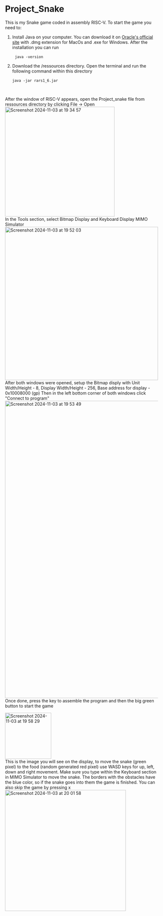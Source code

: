 # Project_Snake


This is my Snake game coded in assembly RISC-V. To start the game you need to:<br>
1)  Install Java on your computer. You can download it on [Oracle's official site](https://www.oracle.com/java/technologies/downloads/?er=221886) with .dmg extension for MacOs and .exe for Windows. After the installation you can run <pre> ```java -version``` </pre>
2)  Download the /ressources directory. Open the terminal and run the following command within this directory <pre> ```java -jar rars1_6.jar``` </pre><br>

After the window of RISC-V appears, open the Project_snake file from ressources directory by clicking File -> Open
<img width="361" alt="Screenshot 2024-11-03 at 19 34 57" src="https://github.com/user-attachments/assets/6af6eab4-a52a-42a8-b3a2-7aa7d858990d"><br>
In the Tools section, select Bitmap Display and Keyboard Display MIMO Simulator
<img width="504" alt="Screenshot 2024-11-03 at 19 52 03" src="https://github.com/user-attachments/assets/5f882f71-1e0e-4cdd-989d-237b643ee29e"><br>
After both windows were opened, setup the Bitmap disply with Unit Width/Height - 8, Display Width/Height - 256, Base address for display - 0x10008000 (gp)
Then in the left bottom corner of both windows click "Connect to program"
<img width="978" alt="Screenshot 2024-11-03 at 19 53 49" src="https://github.com/user-attachments/assets/de92d182-f729-4d8c-b66e-f6d4bb8a9d91"><br>
Once done, press the key to assemble the program and then the big green button to start the game

<img width="152" alt="Screenshot 2024-11-03 at 19 58 29" src="https://github.com/user-attachments/assets/afa7bba0-5d09-4624-ad8b-504db2a6d05e"><br>
This is the image you will see on the display, to move the snake (green pixel) to the food (random generated red pixel) use WASD keys for up, left, down and right movement. Make sure you type within the Keyboard section in MIMO Simulator to move the snake. The borders with the obstacles have the blue color, so if the snake goes into them the game is finished. You can also skip the game by pressing x
<img width="398" alt="Screenshot 2024-11-03 at 20 01 58" src="https://github.com/user-attachments/assets/811bec29-c543-4dea-b3e3-c01343ca8667">
